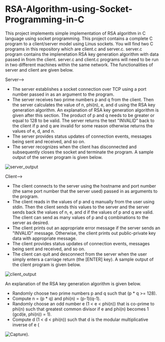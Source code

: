 # RSA-Algorithm-using-Socket-Programming-in-C
This project implements simple implementation of RSA algorithm in C language using socket programming. This project contains a complete C program to a client/server model using Linus sockets. You will find two C programs in this repository which are client.c and server.c. server.c program contains the implenetation RSA key generation algorithm with data passed in from the client. server.c and client.c programs will need to be run in two different machines within the same network. The functionalities of server and client are given below.

Server-->
* The server establishes a socket connection over TCP using a port number passed in as an argument to the program.
* The server receives two prime numbers p and q from the client. Then the server calculates the value of n, phi(n), e, and d using the RSA key generation algorithm. An explanation of RSA key generation algorithm is given after this section. The product of p and q needs to be greater or equal to 128 to be valid. The server returns the text "INVALID" back to the client if p and q are invalid for some reason otherwise returns the values of e, d, and n.
* The server provides status updates of connection events, messages being sent and received, and so on.
* The server recognizes when the client has disconnected and subsequently closes the socket and terminate the program.
A sample output of the server program is given below.

![server_output](https://user-images.githubusercontent.com/3108754/147995560-a43399f7-665b-4538-949b-dd9c6fe8fc7a.JPG)


Client-->
* The client connects to the server using the hostname and port number (the same port number that the server used) passed in as arguments to the program.
* The client reads in the values of p and q manually from the user using stdin. Then the client sends this values to the server and the server sends back the values of n, e, and d if the values of p and q are valid. The client can send as many values of p and q combinations to the server as desired.
* The client prints out an appropriate error message if the server sends an "INVALID" message. Otherwise, the client prints out public-private key data with appropriate message.
* The client provides status updates of connection events, messages being sent and received, and so on.
* The client can quit and desconnect from the server when the user simply enters a carriage return (the [ENTER] key).
A sample output of the client program is given below.

![client_output](https://user-images.githubusercontent.com/3108754/147996935-fd38d0aa-3fc6-4ace-9a17-6c633b7ef39d.JPG)



An explanation of the RSA key generation algorithm is given below.
* Randomly choose two prime numbers p and q such that (p * q >= 128).
* Compute n = (p * q) and phi(n) = (p-1)(q-1).
* Randomly choose an odd number e (1 < e < phi(n)) that is co-prime to phi(n) such that greatest common divisor if e and phi(n) becomes 1 (gcd(e, phi(n)) = 1).
* Compute d (1 < d < phi(n)) such that d is the modular multiplicative inverse of e (

![Capture](https://user-images.githubusercontent.com/3108754/147998040-116a6d73-20bd-46d5-a4ac-3c98a6a4c8ab.JPG)).
